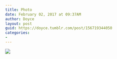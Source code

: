 ```yaml
---
title: Photo
date: February 02, 2017 at 09:37AM
author: Doyce
layout: post
guid: https://doyce.tumblr.com/post/156719344050
categories:
- 
--- 
```


<img src="https://68.media.tumblr.com/3bc3442cca5cbb57568b9a895d7a35a4/tumblr_okr1q9Hgfv1qjb4auo1_500.jpg"/> 
 
 
